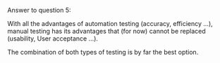 Answer to question 5:

With all the advantages of automation testing (accuracy, efficiency ...), 
manual testing has its advantages that (for now) cannot be replaced (usability, User acceptance ...).

The combination of both types of testing is by far the best option.
